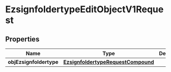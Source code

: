 
# EzsignfoldertypeEditObjectV1Request

## Properties
Name | Type | Description | Notes
------------ | ------------- | ------------- | -------------
**objEzsignfoldertype** | [**EzsignfoldertypeRequestCompound**](EzsignfoldertypeRequestCompound.md) |  | 



